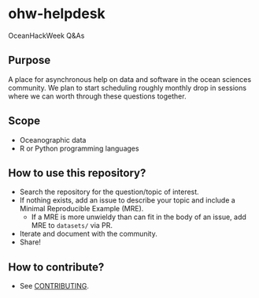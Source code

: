 # ohw-helpdesk
OceanHackWeek Q&amp;As

## Purpose
A place for asynchronous help on data and software in the ocean sciences community. 
We plan to start scheduling roughly monthly drop in sessions where we can worth through these questions together.

## Scope
* Oceanographic data
* R or Python programming languages


## How to use this repository?
* Search the repository for the question/topic of interest.
* If nothing exists, add an issue to describe your topic and include a Minimal Reproducible Example (MRE).
  * If a MRE is more unwieldy than can fit in the body of an issue, add MRE to `datasets/` via PR.
* Iterate and document with the community.
* Share!

## How to contribute?
* See [CONTRIBUTING](https://github.com/oceanhackweek/ohw-helpdesk/blob/main/CONTRIBUTING.md).
